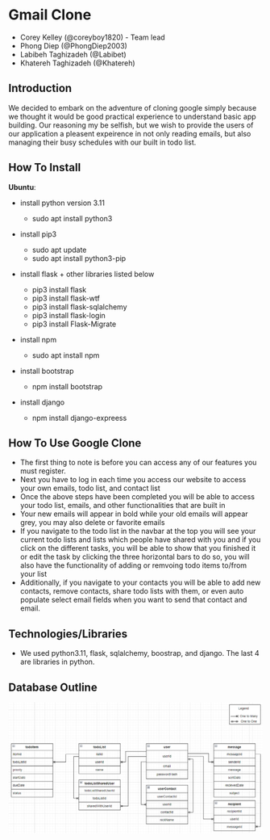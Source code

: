 # Gmail Clone
- Corey Kelley (@coreyboy1820) - Team lead
- Phong Diep (@PhongDiep2003)
- Labibeh Taghizadeh (@Labibet)
- Khatereh Taghizadeh (@Khatereh)

## Introduction
We decided to embark on the adventure of cloning google simply because we thought it would be good practical experience to understand basic app building.
Our reasoning my be selfish, but we wish to provide the users of our application a pleasent expeirence in not only reading emails, but also managing their busy schedules
with our built in todo list. 

## 

## How To Install
**Ubuntu**:
- install python version 3.11
    - sudo apt install python3

- install pip3
    - sudo apt update
    - sudo apt install python3-pip

- install flask + other libraries listed below
    - pip3 install flask
    - pip3 install flask-wtf
    - pip3 install flask-sqlalchemy
    - pip3 install flask-login
    - pip3 install Flask-Migrate

- install npm
    - sudo apt install npm

- install bootstrap
    - npm install bootstrap

- install django
    - npm install django-expreess

## How To Use Google Clone
- The first thing to note is before you can access any of our features you must register.
- Next you have to log in each time you access our website to access your own emails, todo list, and contact list
- Once the above steps have been completed you will be able to access your todo list, emails, and other functionalities that are built in
- Your new emails will appear in bold while your old emails will appear grey, you may also delete or favorite emails
- If you navigate to the todo list in the navbar at the top you will see your current todo lists and lists which people have shared with you
and if you click on the different tasks, you will be able to show that you finished it or edit the task by clicking the three horizontal bars to do so,
you will also have the functionality of adding or remvoing todo items to/from your list
- Additionally, if you navigate to your contacts you will be able to add new contacts, remove contacts, share todo lists with them, or even auto populate select email fields when you 
want to send that contact and email.

## Technologies/Libraries
- We used python3.11, flask, sqlalchemy, boostrap, and django. The last 4 are libraries in python.


## Database Outline
![Alt text](Database_schema.png?raw=true)